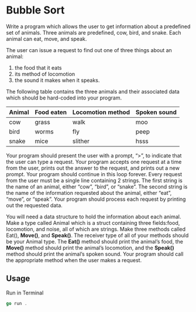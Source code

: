 # Bubble Sort

Write a program which allows the user to get information about a predefined set of animals. Three animals are predefined, cow, bird, and snake. Each animal can eat, move, and speak.

The user can issue a request to find out one of three things about an animal:
1) the food that it eats
2) its method of locomotion
3) the sound it makes when it speaks.

The following table contains the three animals and their associated data which should be hard-coded into your program.

| Animal  | Food eaten | Locomotion method | Spoken sound |
| :---    | :----      | :---              | :---         |
| cow     | grass      | walk              | moo          |
| bird    | worms      | fly               | peep         |
| snake   | mice       | slither           | hsss         |

Your program should present the user with a prompt, “>”, to indicate that the user can type a request. Your program accepts one request at a time from the user, prints out the answer to the request, and prints out a new prompt. Your program should continue in this loop forever. Every request from the user must be a single line containing 2 strings. The first string is the name of an animal, either “cow”, “bird”, or “snake”. The second string is the name of the information requested about the animal, either “eat”, “move”, or “speak”. Your program should process each request by printing out the requested data.

You will need a data structure to hold the information about each animal. Make a type called Animal which is a struct containing three fields:food, locomotion, and noise, all of which are strings. Make three methods called Eat(), **Move()**, and **Speak()**. The receiver type of all of your methods should be your Animal type. The **Eat()** method should print the animal’s food, the **Move()** method should print the animal’s locomotion, and the **Speak()** method should print the animal’s spoken sound. Your program should call the appropriate method when the user makes a request.

## Usage

Run in Terminal

```go
go run .     
```
